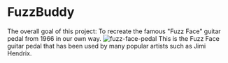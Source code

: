# FuzzBuddy

The overall goal of this project: To recreate the famous "Fuzz Face" guitar pedal from 1966 in our own way.
![fuzz-face-pedal](https://github.com/user-attachments/assets/38dbec36-bd87-42f1-8264-8cb17a61fd52)
This is the Fuzz Face guitar pedal that has been used by many popular artists such as Jimi Hendrix. 
